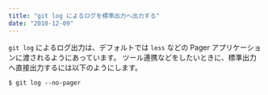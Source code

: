 ```yaml
---
title: "git log によるログを標準出力へ出力する"
date: "2010-12-09"
---
```


`git log` によるログ出力は、デフォルトでは `less` などの Pager アプリケーションに渡されるようにあっています。
ツール連携などをしたいときに、標準出力へ直接出力するには以下のようにします。

```
$ git log --no-pager
```

